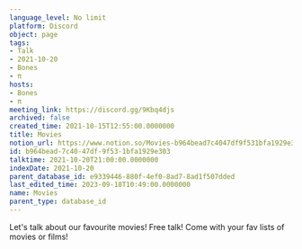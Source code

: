 ```yaml
---
language_level: No limit
platform: Discord
object: page
tags:
- Talk
- 2021-10-20
- Bones
- π
hosts:
- Bones
- π
meeting_link: https://discord.gg/9Kbq4djs
archived: false
created_time: 2021-10-15T12:55:00.0000000
title: Movies
notion_url: https://www.notion.so/Movies-b964bead7c4047df9f531bfa1929e303
id: b964bead-7c40-47df-9f53-1bfa1929e303
talktime: 2021-10-20T21:00:00.0000000
indexDate: 2021-10-20
parent_database_id: e9339446-880f-4ef0-8ad7-8ad1f507dded
last_edited_time: 2023-09-18T10:49:00.0000000
name: Movies
parent_type: database_id
---
```


Let's talk about our favourite movies!
Free talk! Come with your fav lists of movies or films!


